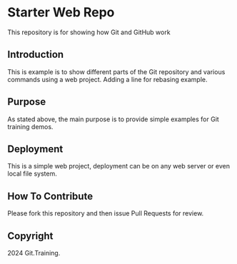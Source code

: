 # Starter Web Repo

This repository is for showing how Git and GitHub work

## Introduction

This is example is to show different parts of the Git repository and various commands using a web project. Adding a line for rebasing example.

## Purpose

As stated above, the main purpose is to provide simple examples for Git training demos.

## Deployment

This is a simple web project, deployment can be on any web server or even local file system.

## How To Contribute

Please fork this repository and then issue Pull Requests for review.

## Copyright

2024 Git.Training.
